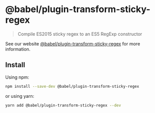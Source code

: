 # @babel/plugin-transform-sticky-regex

> Compile ES2015 sticky regex to an ES5 RegExp constructor

See our
website [@babel/plugin-transform-sticky-regex](https://babeljs.io/docs/babel-plugin-transform-sticky-regex)
for more information.

## Install

Using npm:

```sh
npm install --save-dev @babel/plugin-transform-sticky-regex
```

or using yarn:

```sh
yarn add @babel/plugin-transform-sticky-regex --dev
```
